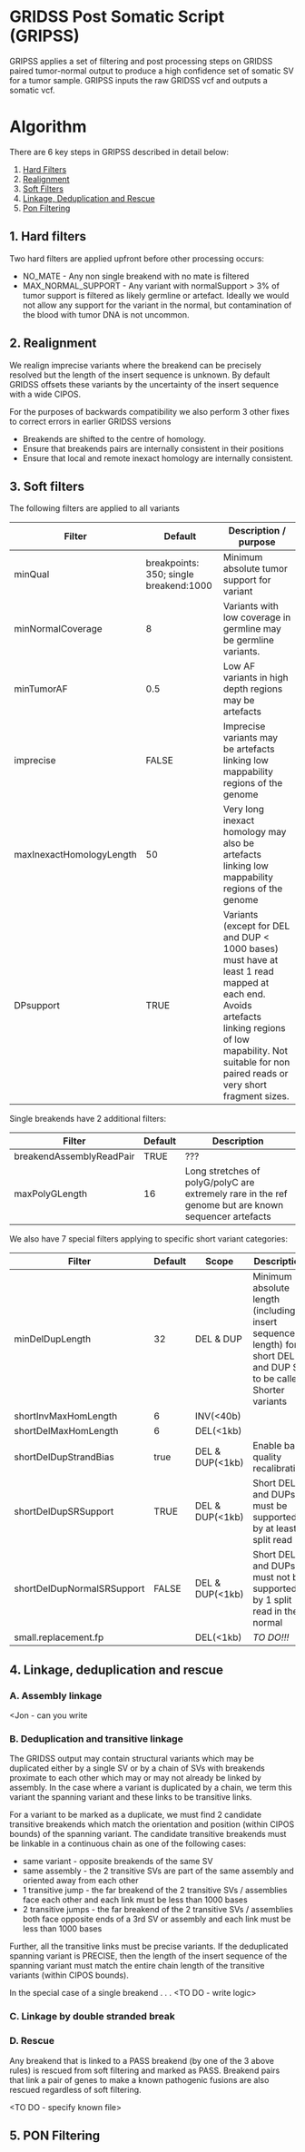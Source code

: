 # GRIDSS Post Somatic Script (GRIPSS)

GRIPSS applies a set of filtering and post processing steps on GRIDSS paired tumor-normal output to produce a high confidence set of somatic SV for a tumor sample.    GRIPSS inputs the raw GRIDSS vcf and outputs a somatic vcf.


# Algorithm

There are 6 key steps in GRIPSS described in detail below:
  1. [Hard Filters](#1-hard-filters)
  2. [Realignment](#2-realignment)
  3. [Soft Filters](#3-soft-filters)
  4. [Linkage, Deduplication and Rescue](#4-linkage-deduplication-and-rescue)
  5. [Pon Filtering](#5-pon-filtering)

## 1. Hard filters

Two hard filters are applied upfront before other processing occurs:
* NO_MATE - Any non single breakend with no mate is filtered
* MAX_NORMAL_SUPPORT - Any variant with normalSupport > 3% of tumor support is filtered as likely germline or artefact.  Ideally we would not allow any support for the variant in the normal, but contamination of the blood with tumor DNA is not uncommon.

## 2. Realignment

We realign imprecise variants where the breakend can be precisely resolved but the length of the insert sequence is unknown.  By default GRIDSS offsets these variants by the uncertainty of the insert sequence with a wide CIPOS.

For the purposes of backwards compatibility we also perform 3 other fixes to correct errors in earlier GRIDSS versions
* Breakends are shifted to the centre of homology.  
* Ensure that breakends pairs are internally consistent in their positions
* Ensure that local and remote inexact homology are internally consistent.

## 3. Soft filters
 
The following filters are applied to all variants

Filter | Default | Description / purpose
---|---|---
minQual | breakpoints: 350; single breakend:1000 | Minimum absolute tumor support for variant
minNormalCoverage | 8 | Variants with low coverage in germline may be germline variants.
minTumorAF | 0.5 | Low AF variants in high depth regions may be artefacts
imprecise | FALSE | Imprecise variants may be artefacts linking low mappability regions of the genome  
maxInexactHomologyLength | 50 | Very long inexact homology may also be artefacts linking low mappability regions of the genome
DPsupport | TRUE | Variants (except for DEL and DUP < 1000 bases) must have at least 1 read mapped at each end.   Avoids artefacts linking regions of low mapability.   Not suitable for non paired reads or very short fragment sizes.  

Single breakends have 2 additional filters:

Filter | Default | Description 
---|---|---
breakendAssemblyReadPair | TRUE | ???
maxPolyGLength | 16 | Long stretches of polyG/polyC are extremely rare in the ref genome but are known sequencer artefacts

We also have 7 special filters applying to specific short variant categories:

Filter | Default | Scope | Description 
---|---|---|---
minDelDupLength | 32 | DEL & DUP | Minimum absolute length (including insert sequence length) for short DEL and DUP SV to be called.   Shorter variants
shortInvMaxHomLength | 6 | INV(<40b) | 
shortDelMaxHomLength | 6 | DEL(<1kb) | 
shortDelDupStrandBias | true | DEL & DUP(<1kb) | Enable base quality recalibration
shortDelDupSRSupport | TRUE | DEL & DUP(<1kb) | Short DELs and DUPs must be supported by at least 1 split read
shortDelDupNormalSRSupport | FALSE | DEL & DUP(<1kb) | Short DELs and DUPs must not be supported by 1 split read in the normal
small.replacement.fp | | DEL(<1kb) | *TO DO!!!*




## 4. Linkage, deduplication and rescue

### A. Assembly linkage

<Jon - can you write

### B. Deduplication and transitive linkage

The GRIDSS output may contain structural variants which may be duplicated either by a single SV or by a chain of SVs with breakends proximate to each other which may or may not already be linked by assembly.   In the case where a variant is duplicated by a chain, we term this variant the spanning variant and these links to be transitive links.

For a variant to be marked as a duplicate, we must find 2 candidate transitive breakends which match the orientation and position (within CIPOS bounds) of the spanning variant. The candidate transitive breakends must be linkable in a continuous chain as one of the following cases:

* same variant - opposite breakends of the same SV
* same assembly - the 2 transitive SVs are part of the same assembly and oriented away from each other
* 1 transitive jump - the far breakend of the 2 transitive SVs / assemblies face each other and each link must be less than 1000 bases
* 2 transitive jumps - the far breakend of the 2 transitive SVs / assemblies both face opposite ends of a 3rd SV or assembly and each link must be less than 1000 bases

Further, all the transitive links must be precise variants.   If the deduplicated spanning variant is PRECISE, then the length of the insert sequence of the spanning variant must match the entire chain length of the transitive variants (within CIPOS bounds).  

In the special case of a single breakend . . . <TO DO - write logic>

### C. Linkage by double stranded break

<TO DO>

### D. Rescue

Any breakend that is linked to a PASS breakend (by one of the 3 above rules) is rescued from soft filtering and marked as PASS.    Breakend pairs that link a pair of genes to make a known pathogenic fusions are also rescued regardless of soft filtering.

<TO DO - specify known file>

## 5. PON Filtering

<TO DO>
  
